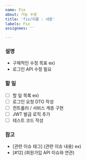 ```yaml
---
name: Fix
about: 기능 수정
title: 'fix/이름 : 내용'
labels: Fix
assignees: ''

---
```


### 설명
- 구체적인 수정 목표
ex)
- 로그인 API 수정 필요

### 할 일
- [ ] 할 일 목록
ex)
- [ ] 로그인 요청 DTO 작성
- [ ] 컨트롤러 / 서비스 계층 구현
- [ ] JWT 발급 로직 추가
- [ ] 테스트 코드 작성

### 참고
- [관련 이슈 태그] (관련 이슈 내용)
ex)
- [#12] (회원가입 API 이슈와 연관)
